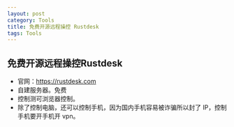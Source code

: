 ```yaml
---
layout: post
category: Tools
title: 免费开源远程操控 Rustdesk
tags: Tools
---
```


## 免费开源远程操控Rustdesk



- 官网：https://rustdesk.com
- 自建服务器。免费
- 控制测可浏览器控制。
- 除了控制电脑，还可以控制手机，因为国内手机容易被诈骗所以封了 IP，控制手机要开手机开 vpn。 







